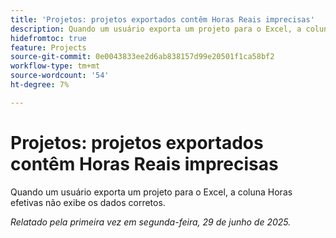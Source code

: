 ```yaml
---
title: 'Projetos: projetos exportados contêm Horas Reais imprecisas'
description: Quando um usuário exporta um projeto para o Excel, a coluna Horas efetivas não exibe os dados corretos.
hidefromtoc: true
feature: Projects
source-git-commit: 0e0043833ee2d6ab838157d99e20501f1ca58bf2
workflow-type: tm+mt
source-wordcount: '54'
ht-degree: 7%

---
```



# Projetos: projetos exportados contêm Horas Reais imprecisas

Quando um usuário exporta um projeto para o Excel, a coluna Horas efetivas não exibe os dados corretos.

_Relatado pela primeira vez em segunda-feira, 29 de junho de 2025._
